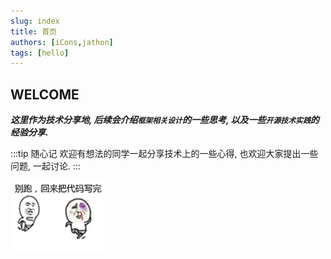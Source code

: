 ```yaml
---
slug: index
title: 首页
authors: [iCons,jathon]
tags: [hello]
---
```


## WELCOME

**_这里作为技术分享地, 后续会介绍`框架相关设计`的一些思考, 以及一些`开源技术实践`的经验分享._**

:::tip 随心记
欢迎有想法的同学一起分享技术上的一些心得, 也欢迎大家提出一些问题, 一起讨论.
:::

![run](./run.gif)